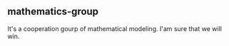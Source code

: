 ## mathematics-group
It's a cooperation gourp of mathematical modeling.
I'am sure that we will win.
